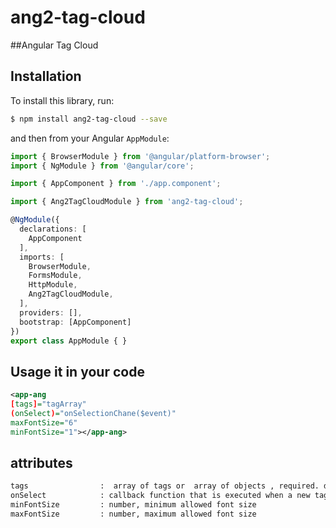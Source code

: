 # ang2-tag-cloud


##Angular Tag Cloud


## Installation

To install this library, run:

```bash
$ npm install ang2-tag-cloud --save
```

and then from your Angular `AppModule`:

```typescript
import { BrowserModule } from '@angular/platform-browser';
import { NgModule } from '@angular/core';

import { AppComponent } from './app.component';

import { Ang2TagCloudModule } from 'ang2-tag-cloud';

@NgModule({
  declarations: [
    AppComponent
  ],
  imports: [
    BrowserModule,
    FormsModule,
    HttpModule,
    Ang2TagCloudModule,
  ],
  providers: [],
  bootstrap: [AppComponent]
})
export class AppModule { }
```

## Usage it in your code

```xml
<app-ang 
[tags]="tagArray" 
(onSelect)="onSelectionChane($event)" 
maxFontSize="6" 
minFontSize="1"></app-ang>

```

## attributes

```xml
tags                :  array of tags or  array of objects , required. data source for tag list ( if its an object array then each object must contain a key "name" to hold the                          tag name"
onSelect            : callback function that is executed when a new tag is selected. e.g. (onSelectionChane)="onSelectionChane($event)"
minFontSize         : number, minimum allowed font size
maxFontSize         : number, maximum allowed font size
```